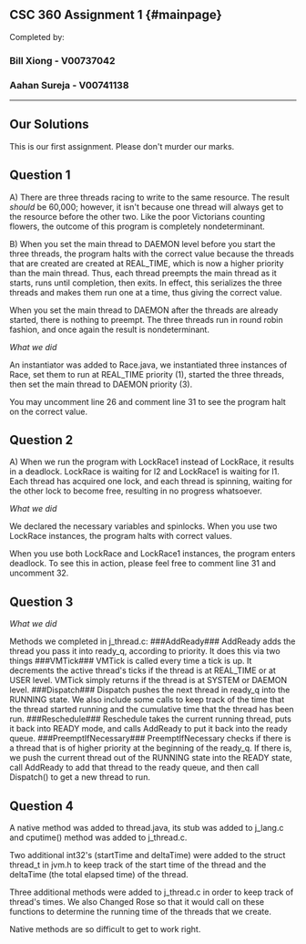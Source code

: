 CSC 360 Assignment 1			{#mainpage}
------------

Completed by:

### Bill Xiong - V00737042 ###
### Aahan Sureja - V00741138 ###

 ---


## Our Solutions ##

This is our first assignment. Please don't murder our marks.

## Question 1 ##

A) There are three threads racing to write to the same resource. The result *should* be 60,000; however, it isn't because one thread will always get to the resource before the other two. Like the poor Victorians counting flowers, the outcome of this program is completely nondeterminant.

B) When you set the main thread to DAEMON level before you start the three threads, the program halts with the correct value because the threads that are created are created at REAL_TIME, which is now a higher priority than the main thread. Thus, each thread preempts the main thread as it starts, runs until completion, then exits. In effect, this serializes the three threads and makes them run one at a time, thus giving the correct value.

When you set the main thread to DAEMON after the threads are already started, there is nothing to preempt. The three threads run in round robin fashion, and once again the result is nondeterminant.

*What we did*

An instantiator was added to Race.java, we instantiated three instances of Race, set them to run 
at REAL_TIME priority (1), started the three threads, then set the main thread to DAEMON priority (3).

You may uncomment line 26 and comment line 31 to see the program halt on the correct value. 

## Question 2 ## 

A) When we run the program with LockRace1 instead of LockRace, it results in a deadlock. LockRace is waiting for l2 and LockRace1 is waiting for l1. Each thread has acquired one lock, and each thread is spinning, waiting for the other lock to become free, resulting in no progress whatsoever.

*What we did*

We declared the necessary variables and spinlocks. When you use two LockRace instances, the program halts with correct values. 

When you use both LockRace and LockRace1 instances, the program enters deadlock. To see this in action, please feel free to comment line 31 and uncomment 32.

## Question 3 ##

*What we did*

Methods we completed in j\_thread.c:
###AddReady###
AddReady adds the thread you pass it into ready_q, according to priority. It does this via two things
###VMTick###
VMTick is called every time a tick is up. It decrements the active thread's ticks if the thread is at REAL_TIME or at USER level. VMTick simply returns if the thread is at SYSTEM or DAEMON level.
###Dispatch###
Dispatch pushes the next thread in ready_q into the RUNNING state. We also include some calls to keep track of the time that the thread started running and the cumulative time that the thread has been run.
###Reschedule###
Reschedule takes the current running thread, puts it back into READY mode, and calls AddReady to put it back into the ready queue.
###PreemptIfNecessary###
PreemptIfNecessary checks if there is a thread that is of higher priority at the beginning of the ready_q. If there is, we push the current thread out of the RUNNING state into the READY state, call AddReady to add that thread to the ready queue, and then call Dispatch() to get a new thread to run.
## Question 4 ##

A native method was added to thread.java, its stub was added to j\_lang.c and cputime() method was added to j\_thread.c.

Two additional int32's (startTime and deltaTime) were added to the struct thread_t in jvm.h to keep track of the start time of the thread and the deltaTime (the total elapsed time) of the thread.

Three additional methods were added to j_thread.c in order to keep track of thread's times. We also Changed Rose so that it would call on these functions to determine the running time of the threads that we create.

Native methods are so difficult to get to work right. 

